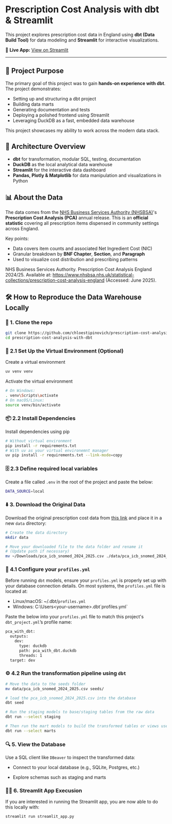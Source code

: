 # Prescription Cost Analysis with dbt & Streamlit

This project explores prescription cost data in England using **dbt (Data Build Tool)** for data modeling and **Streamlit** for interactive visualizations.

📍 **Live App:** [View on Streamlit](https://prescription-cost-analysis-with-dbt-ae3rmv6segeqr6du2lxwrs.streamlit.app/)

---

## 🎯 Project Purpose

The primary goal of this project was to gain **hands-on experience with dbt**. The project demonstrates:

- Setting up and structuring a dbt project
- Building data marts
- Generating documentation and tests
- Deploying a polished frontend using Streamlit
- Leveraging DuckDB as a fast, embedded data warehouse

This project showcases my ability to work across the modern data stack.

## 🧱 Architecture Overview

- **dbt** for transformation, modular SQL, testing, documentation
- **DuckDB** as the local analytical data warehouse
- **Streamlit** for the interactive data dashboard
- **Pandas, Plotly & Matplotlib** for data manipulation and visualizations in Python

## 📊 About the Data

The data comes from the [NHS Business Services Authority (NHSBSA)](https://opendata.nhsbsa.net/)'s **Prescription Cost Analysis (PCA)** annual release. This is an **official statistic** covering all prescription items dispensed in community settings across England.

Key points:

- Data covers item counts and associated Net Ingredient Cost (NIC)
- Granular breakdown by **BNF Chapter**, **Section**, and **Paragraph**
- Used to visualize cost distribution and prescribing patterns

NHS Business Services Authority. Prescription Cost Analysis England 2024/25. Available at: https://www.nhsbsa.nhs.uk/statistical-collections/prescription-cost-analysis-england (Accessed: June 2025).

## 🛠️ How to Reproduce the Data Warehouse Locally

### 📂 1. Clone the repo

```bash
git clone https://github.com/chloestipinovich/prescription-cost-analysis-with-dbt.git
cd prescription-cost-analysis-with-dbt
```

### 🐍 2.1 Set Up the Virtual Environment (Optional)

Create a virtual environment
```bash
uv venv venv
```
Activate the virtual environment
```bash
# On Windows:
. venv\Scripts\activate
# On macOS/Linux:
source venv/bin/activate
```

### 📦 2.2 Install Dependencies

Install dependencies using pip
```bash
# Without virtual environment
pip install -r requirements.txt
# With uv as your virtual environemnt manager
uv pip install -r requirements.txt --link-mode=copy
```

### 🗄️ 2.3 Define required local variables
Create a file called `.env` in the root of the project and paste the below:
```bash
DATA_SOURCE=local
```

### ⬇️ 3. Download the Original Data
Download the original prescription cost data from [this link](https://opendata.nhsbsa.net/dataset/prescription-cost-analysis-pca-annual-statistics/resource/b8cf68a5-4a93-4940-a5c1-4064bc947ffb) and place it in a new `data` directory:

```bash
# Create the data directory
mkdir data
```

```bash
# Move your downloaded file to the data folder and rename it
# (Update path if necessary)
mv ~/Downloads/pca_icb_snomed_2024_2025.csv ./data/pca_icb_snomed_2024_2025.csv
```

### 🔧 4.1 Configure your `profiles.yml`

Before running `dbt` models, ensure your `profiles.yml` is properly set up with your database connection details. On most systems, the `profiles.yml` file is located at:

- Linux/macOS: ~/.dbt/`profiles.yml`  
- Windows: C:\Users\<your-username>\.dbt\`profiles.yml`

Paste the below into your `profiles.yml` file to match this project's `dbt_project.yml`’s profile name:
```bash
pca_with_dbt:
  outputs:
    dev:
      type: duckdb
      path: pca_with_dbt.duckdb
      threads: 1
  target: dev
```

### ⚙️ 4.2 Run the transformation pipeline using `dbt`

```bash
# Move the data to the seeds folder
mv data/pca_icb_snomed_2024_2025.csv seeds/
```
```bash
# load the pca_icb_snomed_2024_2025.csv into the database
dbt seed
```
```bash
# Run the staging models to base/staging tables from the raw data
dbt run --select staging
```
```bash
# Then run the mart models to build the transformed tables or views used in analysis
dbt run --select marts
```

### 🔍 5. View the Database
Use a SQL client like `DBeaver` to inspect the transformed data:

- Connect to your local database (e.g., SQLite, Postgres, etc.)

- Explore schemas such as staging and marts

### 🏃‍♀️ 6. Streamlit App Execusion
If you are interested in running the Streamlit app, you are now able to do this locally with:
```bash
streamlit run streamlit_app.py
```